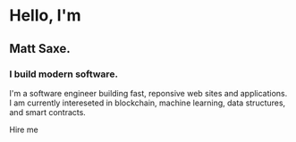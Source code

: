 
# Hello, I'm
## Matt Saxe.
### I build modern software.

I'm a software engineer building fast, reponsive web sites and applications. I am currently intereseted in blockchain, machine learning, data structures, and smart contracts.

<v-btn>Hire me</v-btn>
